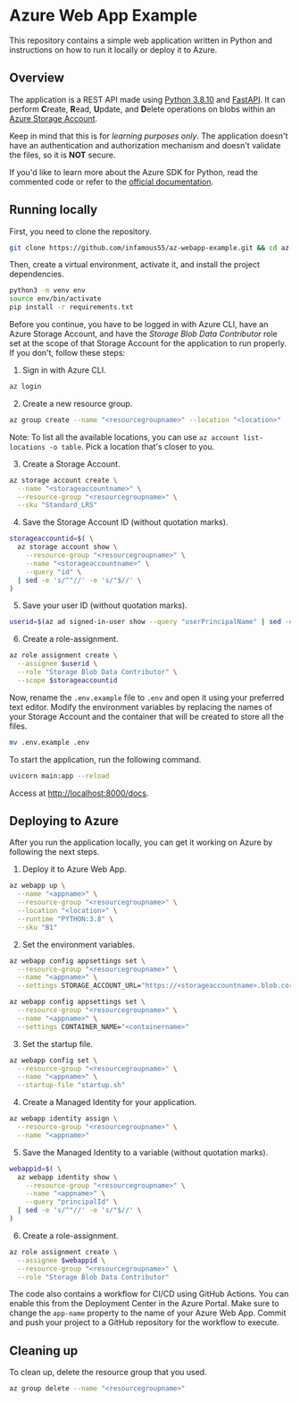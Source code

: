 # Azure Web App Example

This repository contains a simple web application written in Python and instructions on how to run it locally or deploy it to Azure.

## Overview

The application is a REST API made using [Python 3.8.10](https://www.python.org/downloads/release/python-3810/) and [FastAPI](https://fastapi.tiangolo.com/). It can perform **C**reate, **R**ead, **U**pdate, and **D**elete operations on blobs within an [Azure Storage Account](https://learn.microsoft.com/en-us/azure/storage/common/storage-account-overview).

Keep in mind that this is for _learning purposes only_. The application doesn't have an authentication and authorization mechanism and doesn't validate the files, so it is **NOT** secure.

If you'd like to learn more about the Azure SDK for Python, read the commented code or refer to the [official documentation](https://learn.microsoft.com/en-us/azure/developer/python/).

## Running locally

First, you need to clone the repository.

```bash
git clone https://github.com/infamous55/az-webapp-example.git && cd az-webapp-example
```

Then, create a virtual environment, activate it, and install the project dependencies.

```bash
python3 -m venv env
source env/bin/activate
pip install -r requirements.txt
```

Before you continue, you have to be logged in with Azure CLI, have an Azure Storage Account, and have the _Storage Blob Data Contributor_ role set at the scope of that Storage Account for the application to run properly. If you don't, follow these steps:

1. Sign in with Azure CLI.

```bash
az login
```

2. Create a new resource group.

```bash
az group create --name "<resourcegroupname>" --location "<location>"
```

Note: To list all the available locations, you can use `az account list-locations -o table`. Pick a location that's closer to you.

3. Create a Storage Account.

```bash
az storage account create \
  --name "<storageaccountname>" \
  --resource-group "<resourcegroupname>" \
  --sku "Standard_LRS"
```

4. Save the Storage Account ID (without quotation marks).

```bash
storageaccountid=$( \
  az storage account show \
    --resource-group "<resourcegroupname>" \
    --name "<storageaccountname>" \
    --query "id" \
  | sed -e 's/^"//' -e 's/"$//' \
)
```

5. Save your user ID (without quotation marks).

```bash
userid=$(az ad signed-in-user show --query "userPrincipalName" | sed -e 's/^"//' -e 's/"$//')
```

6. Create a role-assignment.

```bash
az role assignment create \
  --assignee $userid \
  --role "Storage Blob Data Contributor" \
  --scope $storageaccountid
```

Now, rename the `.env.example` file to `.env` and open it using your preferred text editor. Modify the environment variables by replacing the names of your Storage Account and the container that will be created to store all the files.

```bash
mv .env.example .env
```

To start the application, run the following command.

```bash
uvicorn main:app --reload
```

Access at [http://localhost:8000/docs](http://localhost:8000/docs).

## Deploying to Azure

After you run the application locally, you can get it working on Azure by following the next steps.

1. Deploy it to Azure Web App.

```bash
az webapp up \
  --name "<appname>" \
  --resource-group "<resourcegroupname>" \
  --location "<location>" \
  --runtime "PYTHON:3.8" \
  --sku "B1"
```

2. Set the environment variables.

```bash
az webapp config appsettings set \
  --resource-group "<resourcegroupname>" \
  --name "<appname>" \
  --settings STORAGE_ACCOUNT_URL="https://<storageaccountname>.blob.core.windows.net"
```

```bash
az webapp config appsettings set \
  --resource-group "<resourcegroupname>" \
  --name "<appname>" \
  --settings CONTAINER_NAME="<containername>"
```

3. Set the startup file.

```bash
az webapp config set \
  --resource-group "<resourcegroupname>" \
  --name "<appname>" \
  --startup-file "startup.sh"
```

4. Create a Managed Identity for your application.

```bash
az webapp identity assign \
  --resource-group "<resourcegroupname>" \
  --name "<appname>"
```

5. Save the Managed Identity to a variable (without quotation marks).

```bash
webappid=$( \
  az webapp identity show \
    --resource-group "<resourcegroupname>" \
    --name "<appname>" \
    --query "principalId" \
  | sed -e 's/^"//' -e 's/"$//' \
)
```

6. Create a role-assignment.

```bash
az role assignment create \
  --assignee $webappid \
  --resource-group "<resourcegroupname>" \
  --role "Storage Blob Data Contributor"
```

The code also contains a workflow for CI/CD using GitHub Actions. You can enable this from the Deployment Center in the Azure Portal. Make sure to change the `app-name` property to the name of your Azure Web App. Commit and push your project to a GitHub repository for the workflow to execute.

## Cleaning up

To clean up, delete the resource group that you used.

```bash
az group delete --name "<resourcegroupname>"
```
